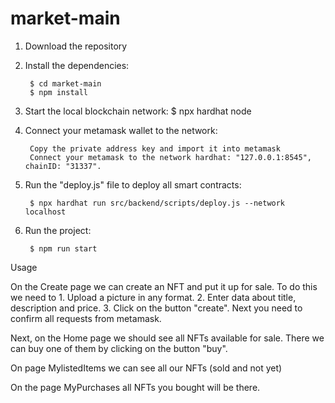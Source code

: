 # market-main
1. Download the repository

2. Install the dependencies:

		$ cd market-main
		$ npm install

3. Start the local blockchain network:
		$ npx hardhat node

4. Connect your metamask wallet to the network:

		Copy the private address key and import it into metamask
		Connect your metamask to the network hardhat: "127.0.0.1:8545", chainID: "31337".

5. Run the "deploy.js" file to deploy all smart contracts:
		
		$ npx hardhat run src/backend/scripts/deploy.js --network localhost

6. Run the project:
		
		$ npm run start
		

Usage

On the Create page we can create an NFT and put it up for sale. To do this we need to 1. Upload a picture in any format. 2. Enter data about title, description and price. 3. Click on the button "create". Next you need to confirm all requests from metamask.

Next, on the Home page we should see all NFTs available for sale. There we can buy one of them by clicking on the button "buy".

On page MylistedItems we can see all our NFTs (sold and not yet)

On the page MyPurchases all NFTs you bought will be there.

